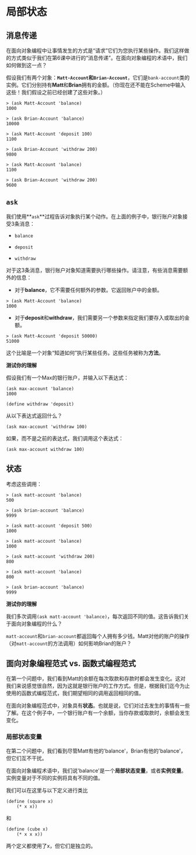 # 局部状态

## 消息传递

在面向对象编程中让事情发生的方式是“请求”它们为您执行某些操作。我们这样做的方式类似于我们在第6课中进行的“消息传递”。在面向对象编程的术语中，我们如何做到这一点？

假设我们有两个对象：**`Matt-Account`**和**`Brian-Account`**，它们是`bank-account`类的实例。它们分别持有**Matt**和**Brian**拥有的金额。（你现在还不能在Scheme中输入这些！我们假设之前已经创建了这些对象。）

```
> (ask Matt-Account 'balance)
1000

> (ask Brian-Account 'balance)
10000

> (ask Matt-Account 'deposit 100)
1100

> (ask Brian-Account 'withdraw 200)
9800

> (ask Matt-Account 'balance)
1100

> (ask Brian-Account 'withdraw 200)
9600 
```

## `ask`

我们使用**`ask`**过程告诉对象执行某个动作。在上面的例子中，银行账户对象接受3条消息：

+   `balance`

+   `deposit`

+   `withdraw`

对于这3条消息，银行账户对象知道需要执行哪些操作。请注意，有些消息需要额外的信息：

+   对于**balance**，它不需要任何额外的参数。它返回账户中的金额。

```
> (ask Matt-Account 'balance)
1000
```

+   对于**deposit**和**withdraw**，我们需要另一个参数来指定我们要存入或取出的金额。

```
> (ask Matt-Account 'deposit 50000)
51000
```

这个比喻是一个对象“知道如何”执行某些任务。这些任务被称为**方法**。

**测试你的理解**

假设我们有一个Max的银行账户，并输入以下表达式：

```
(ask max-account 'balance)
1000

(define withdraw 'deposit)
```

从以下表达式返回什么？

```
(ask max-account 'withdraw 100)
```

如果，而不是之前的表达式，我们调用这个表达式：

```
(ask max-account withdraw 100)
```

## 状态

考虑这些调用：

```
> (ask matt-account 'balance)
500

> (ask brian-account 'balance)  
9999  

> (ask matt-account 'deposit 500)
1000

> (ask matt-account 'balance)
1000

> (ask matt-account 'withdraw 200)
800

> (ask matt-account 'balance)
800  

> (ask brian-account 'balance)  
9999 
```

**测试你的理解**

我们多次调用`(ask matt-account 'balance)`，每次返回不同的值。这告诉我们关于面向对象编程的什么？

`matt-account`和`brian-account`都返回每个人拥有多少钱。Matt对他的账户的操作（对`matt-account`的方法调用）如何影响Brian的账户？

## 面向对象编程范式 vs. 函数式编程范式

在第一个问题中，我们看到Matt的余额在每次取款和存款时都会发生变化。这对我们来说感觉很自然，因为这就是银行账户的工作方式。但是，根据我们迄今为止使用的函数式编程范式，我们期望相同的调用返回相同的值。

在面向对象编程范式中，对象具有**状态**。也就是说，它们对过去发生的事情有一些了解。在这个例子中，一个银行账户有一个余额，当你存款或取款时，余额会发生变化。

### 局部状态变量

在第二个问题中，我们看到尽管Matt有他的'balance'，Brian有他的'balance'，但它们互不干扰。

在面向对象编程术语中，我们说'balance'是一个**局部状态变量**，或者**实例变量**。实例变量对于不同的实例将具有不同的值。

我们可以在这里与以下定义进行类比

```
(define (square x)
    (* x x)) 
```

和

```
(define (cube x)
    (* x x x)) 
```

两个定义都使用了x，但它们是独立的。
